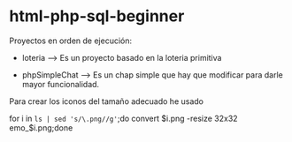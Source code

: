 # html-php-sql-beginner

Proyectos en orden de ejecución:

* loteria --> Es un proyecto basado en la loteria primitiva

* phpSimpleChat --> Es un chap simple que hay que modificar para darle mayor funcionalidad.

Para crear los iconos del tamaño adecuado he usado

  for i in `ls | sed 's/\.png//g'`;do convert $i.png -resize 32x32 emo_$i.png;done
  
 